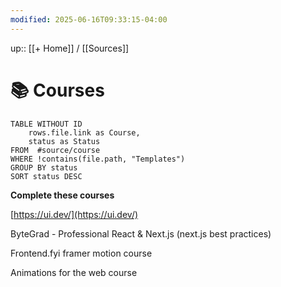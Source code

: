 ```yaml
---
modified: 2025-06-16T09:33:15-04:00
---
```

up:: [[+ Home]] / [[Sources]] 

# 📚 Courses

```dataview
TABLE WITHOUT ID
	rows.file.link as Course,
	status as Status
FROM  #source/course  
WHERE !contains(file.path, "Templates")
GROUP BY status
SORT status DESC
```


**Complete these courses**

[https://ui.dev/](https://ui.dev/)

ByteGrad - Professional React & Next.js (next.js best practices)

Frontend.fyi framer motion course

Animations for the web course